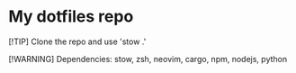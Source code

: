 # My dotfiles repo

[!TIP] Clone the repo and use 'stow .'

[!WARNING]  Dependencies: stow, zsh, neovim, cargo, npm, nodejs, python



